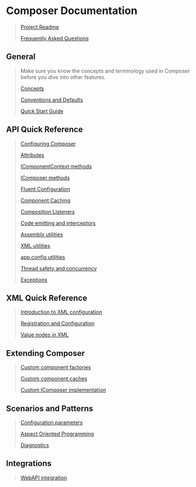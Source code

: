 
# Composer Documentation
> [Project Readme](../README.md)
>
> [Frequently Asked Questions](FAQ.md)



## General

> Make sure you know the concepts and terminology used in Composer before you dive into other features.
>
> [Concepts](concepts.md)
>
> [Conventions and Defaults](conventions.md)
>
> [Quick Start Guide](quickstart.md)



## API Quick Reference

> [Configuring Composer](api-ref/configuration.md)
>
> [Attributes](api-ref/attributes.md)
>
> [IComponentContext methods](api-ref/icomponentcontext.md)
>
> [IComposer methods](api-ref/icomposer.md)
>
> [Fluent Configuration](api-ref/fluent.md)
>
> [Component Caching](api-ref/component-cache.md)
>
> [Composition Listeners](api-ref/composition-listener.md)
>
> [Code emitting and interceptors](api-ref/emitting.md)
>
> [Assembly utilities](api-ref/utils-assembly.md)
>
> [XML utilities](api-ref/utils-xml.md)
>
> [app.config utilities](api-ref/utils-appconfig.md)
>
> [Thread safety and concurrency](api-ref/concurrency.md)
>
> [Exceptions](api-ref/exceptions.md)



## XML Quick Reference

> [Introduction to XML configuration](xml-ref/intro.md)
>
> [Registration and Configuration](xml-ref/registration.md)
>
> [Value nodes in XML](xml-ref/value-nodes.md)



## Extending Composer

> [Custom component factories](extention/factories.md)
>
> [Custom component caches](extension/cache.md)
>
> [Custom IComposer implementation](extension/custom-impl.md)



## Scenarios and Patterns

> [Configuration parameters](patterns/configuration.md)
> 
> [Aspect Oriented Programming](patterns/aop.md)
>
> [Diagnostics](patterns/diagnostics.md)



## Integrations

> [WebAPI integration](integrations/webapi.md)
>
